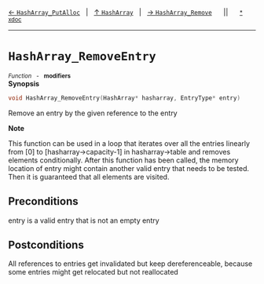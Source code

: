 [&#8592; `HashArray_PutAlloc`](HTL_hasharray.t.h--hasharray--hasharray_putalloc.md)&nbsp;&nbsp;&nbsp;|&nbsp;&nbsp;&nbsp;[&#8593; `HashArray`](HTL_hasharray.t.h--hasharray.md)&nbsp;&nbsp;&nbsp;|&nbsp;&nbsp;&nbsp;[&#8594; `HashArray_Remove`](HTL_hasharray.t.h--hasharray--hasharray_remove.md)&nbsp;&nbsp;&nbsp;&nbsp;&nbsp;&nbsp;||&nbsp;&nbsp;&nbsp;&nbsp;&nbsp;&nbsp;<small>[\* xdoc](../xdoc/HTL_hasharray.t.h.xmd#L112)</small>
***

# `HashArray_RemoveEntry`
<small>*Function* &nbsp; - &nbsp; **modifiers**</small>  
**Synopsis**

```cpp
void HashArray_RemoveEntry(HashArray* hasharray, EntryType* entry)
```

Remove an entry by the given reference to the entry


**Note**  


This function can be used in a loop that iterates over all the
entries linearly from [0] to [hasharray->capacity-1] in hasharray->table
and removes elements conditionally. After this function has been called,
the memory location of entry might contain another valid entry that needs
to be tested. Then it is guaranteed that all elements are visited.


## Preconditions

entry is a valid entry that is not an empty entry


## Postconditions


All references to entries get invalidated but keep dereferenceable,
because some entries might get relocated but not reallocated



